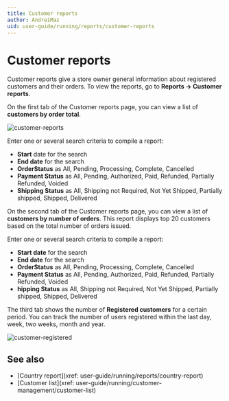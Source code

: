 ```yaml
---
title: Customer reports
author: AndreiMaz
uid: user-guide/running/reports/customer-reports
---
```


# Customer reports

Customer reports give a store owner general information about registered customers and their orders. To view the reports, go to **Reports → Customer reports**.

On the first tab of the Customer reports page, you can view a list of **customers by order total**.

![customer-reports](_static/customer-reports/customer-reports.png)

Enter one or several search criteria to compile a report:

* **Start** date for the search
* **End date** for the search
* **OrderStatus** as All, Pending, Processing, Complete, Cancelled
* **Payment Status** as All, Pending, Authorized, Paid, Refunded, Partially Refunded, Voided
* **Shipping Status** as All, Shipping not Required, Not Yet Shipped, Partially shipped, Shipped, Delivered

On the second tab of the Customer reports page, you can view a list of **customers by number of orders**. This report displays top 20 customers based on the total number of orders issued.

Enter one or several search criteria to compile a report:

* **Start date** for the search
* **End date** for the search
* **OrderStatus** as All, Pending, Processing, Complete, Cancelled
* **Payment Status** as All, Pending, Authorized, Paid, Refunded, Partially Refunded, Voided
* **hipping Status** as All, Shipping not Required, Not Yet Shipped, Partially shipped, Shipped, Delivered

The third tab shows the number of **Registered customers** for a certain period. You can track the number of users registered within the last day, week, two weeks, month and year.

![customer-registered](_static/customer-reports/customer-registered.png)

## See also

* [Country report](xref: user-guide/running/reports/country-report)
* [Customer list](xref: user-guide/running/customer-management/customer-list)